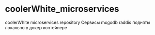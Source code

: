 # coolerWhite_microservices
coolerWhite microservices repository
Сервисы mogodb raddis подняты локально в докер контейнере
